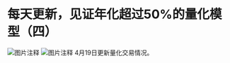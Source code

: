# 每天更新，见证年化超过50%的量化模型（四）

![图片注释](http://storage-uqer.datayes.com/61ecc69c1f1583012635b428/af528f44-bff4-11ec-9ead-0242ac140002)
![图片注释](http://storage-uqer.datayes.com/61ecc69c1f1583012635b428/b48c8690-bff4-11ec-9ead-0242ac140002)
4月19日更新量化交易情况。